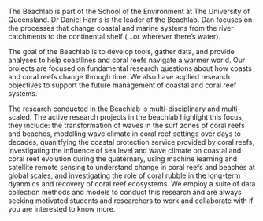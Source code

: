 The Beachlab is part of the School of the Environment at The University of Queensland. Dr Daniel Harris is the leader of the Beachlab. Dan focuses on the processes that change coastal and marine systems from the river catchments to the continental shelf (…or wherever there’s water).

The goal of the Beachlab is to develop tools, gather data, and provide analyses to help coastlines and coral reefs navigate a warmer world. Our projects are focused on fundamental research questions about how coasts and coral reefs change through time. We also have applied research objectives to support the future management of coastal and coral reef systems.

The research conducted in the Beachlab is multi-disciplinary and multi-scaled. The active research projects in the beachlab highlight this focus, they include: the transformation of waves in the surf zones of coral reefs and beaches, modelling wave climate in coral reef settings over days to decades, quanitfying the coastal protection service provided by coral reefs, investigating the influence of sea level and wave climate on coastal and coral reef evolution during the quaternary, using machine learning and satellite remote sensing to understand change in coral reefs and beaches at global scales, and investigating the role of coral rubble in the long-term dyanmics and recovery of coral reef ecosystems. We employ a suite of data collection methods and models to conduct this research and are always seeking motivated students and researchers to work and collaborate with if you are interested to know more.
